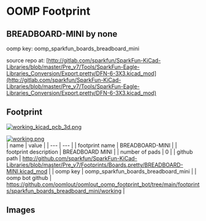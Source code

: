 # OOMP Footprint  
## BREADBOARD-MINI  by none  
  
oomp key: oomp_sparkfun_boards_breadboard_mini  
  
source repo at: [http://gitlab.com/sparkfun/SparkFun-KiCad-Libraries/blob/master/Pre_v7/Tools/SparkFun-Eagle-Libraries_Conversion/Export.pretty/DFN-6-3X3.kicad_mod](http://gitlab.com/sparkfun/SparkFun-KiCad-Libraries/blob/master/Pre_v7/Tools/SparkFun-Eagle-Libraries_Conversion/Export.pretty/DFN-6-3X3.kicad_mod)  
## Footprint  
  
[![working_kicad_pcb_3d.png](working_kicad_pcb_3d_600.png)](working_kicad_pcb_3d.png)  
  
[![working.png](working_600.png)](working.png)  
| name | value | 
| --- | --- | 
| footprint name | BREADBOARD-MINI | 
| footprint description | BREADBOARD MINI | 
| number of pads | 0 | 
| github path | http://github.com/sparkfun/SparkFun-KiCad-Libraries/blob/master/Pre_v7/Footprints/Boards.pretty/BREADBOARD-MINI.kicad_mod | 
| oomp key | oomp_sparkfun_boards_breadboard_mini | 
| oomp bot github | https://github.com/oomlout/oomlout_oomp_footprint_bot/tree/main/footprints/sparkfun_boards_breadboard_mini/working | 
## Images  
